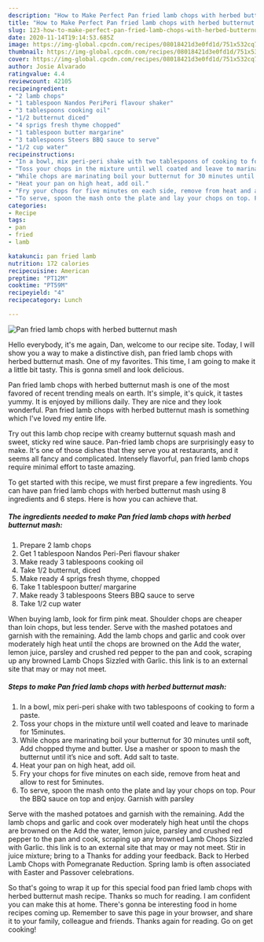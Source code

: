 ```yaml
---
description: "How to Make Perfect Pan fried lamb chops with herbed butternut mash"
title: "How to Make Perfect Pan fried lamb chops with herbed butternut mash"
slug: 123-how-to-make-perfect-pan-fried-lamb-chops-with-herbed-butternut-mash
date: 2020-11-14T19:14:53.685Z
image: https://img-global.cpcdn.com/recipes/08018421d3e0fd1d/751x532cq70/pan-fried-lamb-chops-with-herbed-butternut-mash-recipe-main-photo.jpg
thumbnail: https://img-global.cpcdn.com/recipes/08018421d3e0fd1d/751x532cq70/pan-fried-lamb-chops-with-herbed-butternut-mash-recipe-main-photo.jpg
cover: https://img-global.cpcdn.com/recipes/08018421d3e0fd1d/751x532cq70/pan-fried-lamb-chops-with-herbed-butternut-mash-recipe-main-photo.jpg
author: Josie Alvarado
ratingvalue: 4.4
reviewcount: 42105
recipeingredient:
- "2 lamb chops"
- "1 tablespoon Nandos PeriPeri flavour shaker"
- "3 tablespoons cooking oil"
- "1/2 butternut diced"
- "4 sprigs fresh thyme chopped"
- "1 tablespoon butter margarine"
- "3 tablespoons Steers BBQ sauce to serve"
- "1/2 cup water"
recipeinstructions:
- "In a bowl, mix peri-peri shake with two tablespoons of cooking to form a paste."
- "Toss your chops in the mixture until well coated and leave to marinade for 15minutes."
- "While chops are marinating boil your butternut for 30 minutes until soft, Add chopped thyme and butter. Use a masher or spoon to mash the butternut until it’s nice and soft. Add salt to taste."
- "Heat your pan on high heat, add oil."
- "Fry your chops for five minutes on each side, remove from heat and allow to rest for 5minutes."
- "To serve, spoon the mash onto the plate and lay your chops on top. Pour the BBQ sauce on top and enjoy. Garnish with parsley"
categories:
- Recipe
tags:
- pan
- fried
- lamb

katakunci: pan fried lamb 
nutrition: 172 calories
recipecuisine: American
preptime: "PT12M"
cooktime: "PT59M"
recipeyield: "4"
recipecategory: Lunch

---
```



![Pan fried lamb chops with herbed butternut mash](https://img-global.cpcdn.com/recipes/08018421d3e0fd1d/751x532cq70/pan-fried-lamb-chops-with-herbed-butternut-mash-recipe-main-photo.jpg)

Hello everybody, it's me again, Dan, welcome to our recipe site. Today, I will show you a way to make a distinctive dish, pan fried lamb chops with herbed butternut mash. One of my favorites. This time, I am going to make it a little bit tasty. This is gonna smell and look delicious.

Pan fried lamb chops with herbed butternut mash is one of the most favored of recent trending meals on earth. It's simple, it's quick, it tastes yummy. It is enjoyed by millions daily. They are nice and they look wonderful. Pan fried lamb chops with herbed butternut mash is something which I've loved my entire life.

Try out this lamb chop recipe with creamy butternut squash mash and sweet, sticky red wine sauce. Pan-fried lamb chops are surprisingly easy to make. It&#39;s one of those dishes that they serve you at restaurants, and it seems all fancy and complicated. Intensely flavorful, pan fried lamb chops require minimal effort to taste amazing.


To get started with this recipe, we must first prepare a few ingredients. You can have pan fried lamb chops with herbed butternut mash using 8 ingredients and 6 steps. Here is how you can achieve that.

<!--inarticleads1-->

##### The ingredients needed to make Pan fried lamb chops with herbed butternut mash:

1. Prepare 2 lamb chops
1. Get 1 tablespoon Nandos Peri-Peri flavour shaker
1. Make ready 3 tablespoons cooking oil
1. Take 1/2 butternut, diced
1. Make ready 4 sprigs fresh thyme, chopped
1. Take 1 tablespoon butter/ margarine
1. Make ready 3 tablespoons Steers BBQ sauce to serve
1. Take 1/2 cup water


When buying lamb, look for firm pink meat. Shoulder chops are cheaper than loin chops, but less tender. Serve with the mashed potatoes and garnish with the remaining. Add the lamb chops and garlic and cook over moderately high heat until the chops are browned on the Add the water, lemon juice, parsley and crushed red pepper to the pan and cook, scraping up any browned Lamb Chops Sizzled with Garlic. this link is to an external site that may or may not meet. 

<!--inarticleads2-->

##### Steps to make Pan fried lamb chops with herbed butternut mash:

1. In a bowl, mix peri-peri shake with two tablespoons of cooking to form a paste.
1. Toss your chops in the mixture until well coated and leave to marinade for 15minutes.
1. While chops are marinating boil your butternut for 30 minutes until soft, Add chopped thyme and butter. Use a masher or spoon to mash the butternut until it’s nice and soft. Add salt to taste.
1. Heat your pan on high heat, add oil.
1. Fry your chops for five minutes on each side, remove from heat and allow to rest for 5minutes.
1. To serve, spoon the mash onto the plate and lay your chops on top. Pour the BBQ sauce on top and enjoy. Garnish with parsley


Serve with the mashed potatoes and garnish with the remaining. Add the lamb chops and garlic and cook over moderately high heat until the chops are browned on the Add the water, lemon juice, parsley and crushed red pepper to the pan and cook, scraping up any browned Lamb Chops Sizzled with Garlic. this link is to an external site that may or may not meet. Stir in juice mixture; bring to a Thanks for adding your feedback. Back to Herbed Lamb Chops with Pomegranate Reduction. Spring lamb is often associated with Easter and Passover celebrations. 

So that's going to wrap it up for this special food pan fried lamb chops with herbed butternut mash recipe. Thanks so much for reading. I am confident you can make this at home. There's gonna be interesting food in home recipes coming up. Remember to save this page in your browser, and share it to your family, colleague and friends. Thanks again for reading. Go on get cooking!
